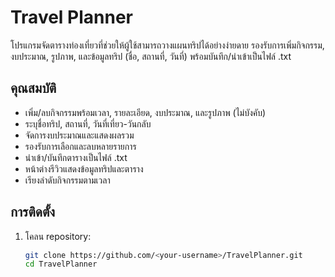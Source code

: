 # Travel Planner

โปรแกรมจัดตารางท่องเที่ยวที่ช่วยให้ผู้ใช้สามารถวางแผนทริปได้อย่างง่ายดาย รองรับการเพิ่มกิจกรรม, งบประมาณ, รูปภาพ, และข้อมูลทริป (ชื่อ, สถานที่, วันที่) พร้อมบันทึก/นำเข้าเป็นไฟล์ .txt

## คุณสมบัติ
- เพิ่ม/ลบกิจกรรมพร้อมเวลา, รายละเอียด, งบประมาณ, และรูปภาพ (ไม่บังคับ)
- ระบุชื่อทริป, สถานที่, วันที่เที่ยว-วันกลับ
- จัดการงบประมาณและแสดงผลรวม
- รองรับการเลือกและลบหลายรายการ
- นำเข้า/บันทึกตารางเป็นไฟล์ .txt
- หน้าต่างรีวิวแสดงข้อมูลทริปและตาราง
- เรียงลำดับกิจกรรมตามเวลา

## การติดตั้ง
1. โคลน repository:
   ```bash
   git clone https://github.com/<your-username>/TravelPlanner.git
   cd TravelPlanner

